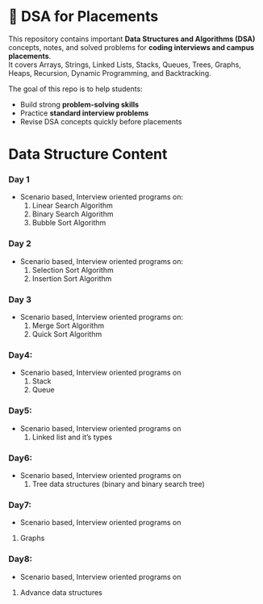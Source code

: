 # 🚀 DSA for Placements

This repository contains important **Data Structures and Algorithms (DSA)** concepts, notes, and solved problems for **coding interviews and campus placements**.  
It covers Arrays, Strings, Linked Lists, Stacks, Queues, Trees, Graphs, Heaps, Recursion, Dynamic Programming, and Backtracking.  

The goal of this repo is to help students:  
- Build strong **problem-solving skills**  
- Practice **standard interview problems**  
- Revise DSA concepts quickly before placements


# Data Structure Content

### Day 1
- Scenario based, Interview oriented programs on:
  1. Linear Search Algorithm  
  2. Binary Search Algorithm  
  3. Bubble Sort Algorithm  

### Day 2
- Scenario based, Interview oriented programs on:
  1. Selection Sort Algorithm  
  2. Insertion Sort Algorithm  

### Day 3
- Scenario based, Interview oriented programs on:
  1. Merge Sort Algorithm  
  2. Quick Sort Algorithm
 
### Day4:
- Scenario based, Interview oriented programs on 
  1. Stack 
  2. Queue

### Day5:
- Scenario based, Interview oriented programs on 
  1.  Linked list and it’s types
 
  
### Day6:
- Scenario based, Interview oriented programs on 
  1. Tree data structures (binary and binary search tree)


### Day7:
- Scenario based, Interview oriented programs on 
1. Graphs

### Day8:
- Scenario based, Interview oriented programs on 
1. Advance data structures 

